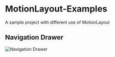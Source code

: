 # MotionLayout-Examples
A sample project with different use of MotionLayout

## Navigation Drawer

![Navigation Drawer ](https://github.com/supto09/MotionLayout-Examples/blob/master/ss/drawer_ss.gif)
